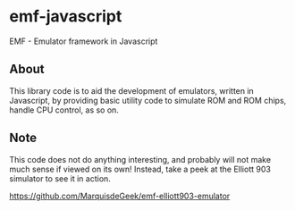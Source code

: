 # emf-javascript
EMF - Emulator framework in Javascript

## About

This library code is to aid the development of emulators, written in Javascript, by providing basic utility code to simulate ROM and ROM chips, handle CPU control, as so on.

## Note

This code does not do anything interesting, and probably will not make much sense if viewed on its own! Instead, take a peek at the Elliott 903 simulator to see it in action.

https://github.com/MarquisdeGeek/emf-elliott903-emulator


